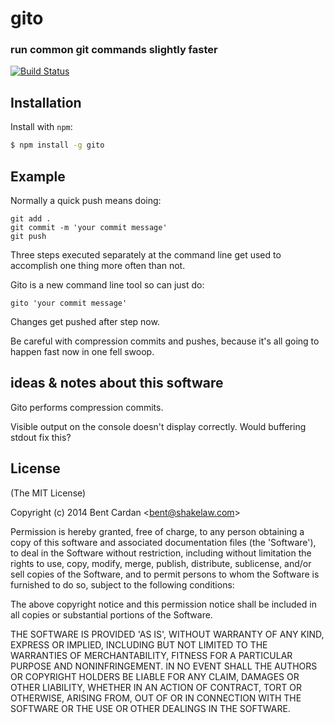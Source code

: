 gito
=======
### run common git commands slightly faster
[![Build Status](https://travis-ci.org/reqshark/gito.png?branch=master)](https://travis-ci.org/reqshark/gito)

Installation
------------

Install with `npm`:

``` bash
$ npm install -g gito
```

Example
-------

Normally a quick push means doing: 

```
git add .
git commit -m 'your commit message'
git push
```

Three steps executed separately at the command line get used to accomplish one thing more often than not.

Gito is a new command line tool so can just do:

```
gito 'your commit message'
```

Changes get pushed after step now.

Be careful with compression commits and pushes, because it's all going to happen fast now in one fell swoop.

## ideas & notes about this software

Gito performs compression commits.

Visible output on the console doesn't display correctly. Would buffering stdout fix this?


License
-------

(The MIT License)

Copyright (c) 2014 Bent Cardan &lt;bent@shakelaw.com&gt;

Permission is hereby granted, free of charge, to any person obtaining
a copy of this software and associated documentation files (the
'Software'), to deal in the Software without restriction, including
without limitation the rights to use, copy, modify, merge, publish,
distribute, sublicense, and/or sell copies of the Software, and to
permit persons to whom the Software is furnished to do so, subject to
the following conditions:

The above copyright notice and this permission notice shall be
included in all copies or substantial portions of the Software.

THE SOFTWARE IS PROVIDED 'AS IS', WITHOUT WARRANTY OF ANY KIND,
EXPRESS OR IMPLIED, INCLUDING BUT NOT LIMITED TO THE WARRANTIES OF
MERCHANTABILITY, FITNESS FOR A PARTICULAR PURPOSE AND NONINFRINGEMENT.
IN NO EVENT SHALL THE AUTHORS OR COPYRIGHT HOLDERS BE LIABLE FOR ANY
CLAIM, DAMAGES OR OTHER LIABILITY, WHETHER IN AN ACTION OF CONTRACT,
TORT OR OTHERWISE, ARISING FROM, OUT OF OR IN CONNECTION WITH THE
SOFTWARE OR THE USE OR OTHER DEALINGS IN THE SOFTWARE.
